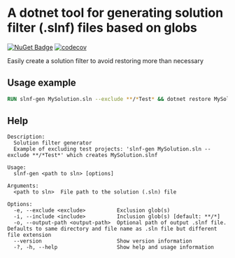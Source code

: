 # A dotnet tool for generating solution filter (.slnf) files based on globs

[![NuGet Badge](https://buildstats.info/nuget/SolutionFilterGenerator)](https://www.nuget.org/packages/SolutionFilterGenerator/)
[![codecov](https://codecov.io/gh/rosenbjerg/slnf-gen/branch/main/graph/badge.svg)](https://codecov.io/gh/rosenbjerg/slnf-gen)

Easily create a solution filter to avoid restoring more than necessary 

## Usage example

```dockerfile
RUN slnf-gen MySolution.sln --exclude **/*Test* && dotnet restore MySolution.slnf
```

## Help

```
Description:
  Solution filter generator
  Example of excluding test projects: 'slnf-gen MySolution.sln --exclude **/*Test*' which creates MySolution.slnf

Usage:
  slnf-gen <path to sln> [options]

Arguments:
  <path to sln>  File path to the solution (.sln) file

Options:
  -e, --exclude <exclude>          Exclusion glob(s)
  -i, --include <include>          Inclusion glob(s) [default: **/*]
  -o, --output-path <output-path>  Optional path of output .slnf file. Defaults to same directory and file name as .sln file but different file extension
  --version                        Show version information
  -?, -h, --help                   Show help and usage information
```
